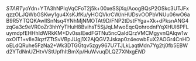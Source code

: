 $START$yoYdn+YTA3hNPIqVqCFoT2j5k+00xeSSjXq/AoogBQsP2OSkc3UTJFxqzzOLJQWbGSKwy1gu4XsKJfKu/yHOQVkrCW/nHUDsvOOPbVNUu06wO6aB9R5YTQQKAwIlSnNsq4YNhMjNMOTAt9D/FNP2tDstFYga+Xk+dPksnANG4zqGa3c9eVR0oZr3hhYyTHuH8BvihsT5SjJqLMwoEqcQohrodnfYqXHUI6PFLuymdpfEHHhIdWRkKM+Dv0ssIEedFGTNu5ncQaIdQrzVMCMgyvnQAlqw1woxOlT1+vIIe3lqzfZTtSvVBpJUgj1X2AjQGV2Jskap0z4eowbEuX2AOGr4CnHDoELdQRuhe5FzNa2+Wk3DTGGtqv5zgy967U7TJLkLaqtMdn7Yg2tj0fb5EBWd2YTdNnUZHtvVStUpfhItBmXp/HuWvuqDLQZ7XNxg$END$